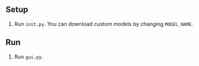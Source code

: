 ## Setup
1. Run `init.py`. You can download custom models by changing `MODEL_NAME`.

## Run
1. Run `gui.py`.
